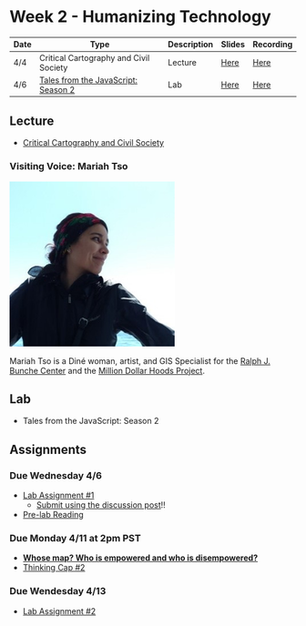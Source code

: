# Week 2 - Humanizing Technology

Date|Type|Description|Slides|Recording|
|---|----|-----------|------|---------|
|4/4|Critical Cartography and Civil Society|Lecture|[Here](../materials/AA191_S_W2_Lecture_2.pdf)|[Here](https://ucla.zoom.us/rec/share/gQe9JnDooB_NOvsa90g0868VhBlDxyUFH2cOhL5bxDtoYG1owVM5OE5AFL19Owia.a0s2JhxwI0Ev3P9M)|
|4/6|[Tales from the JavaScript: Season 2](../labs/week2/index.md)|Lab|[Here](../materials/AA191_S_W2_Lab_2.pdf)|[Here](https://tinyurl.com/38my9eat)|

## Lecture

- [Critical Cartography and Civil Society](../materials/AA191_S_W2_Lecture_2.pdf)
 
### Visiting Voice: Mariah Tso
![../media/mariahtso.jpg](../media/mariahtso.jpg)

Mariah Tso is a Diné woman, artist, and GIS Specialist for the [Ralph J. Bunche Center](https://bunchecenter.ucla.edu/) and the [Million Dollar Hoods Project](https://milliondollarhoods.pre.ss.ucla.edu/).

## Lab

- Tales from the JavaScript: Season 2

## Assignments

### Due Wednesday 4/6

- [Lab Assignment #1](../assignments/week1/lab_assignment.md)
  - [Submit using the discussion post](../help/submit.md)!!
- [Pre-lab Reading](../assignments/week2/prelab.md)

### Due Monday 4/11 at 2pm PST

- [**Whose map? Who is empowered and who is disempowered?**](../assignments/week2/reading.md)
- [Thinking Cap #2](https://github.com/albertkun/22S-ASIAAM-191A/discussions/10)

### Due Wendesday 4/13
<!-- - [Group Assignment #2](../Week_2/Materials/group_assigment_2.md) -->
- [Lab Assignment #2](../assignments/week2/lab_assignment.md)
